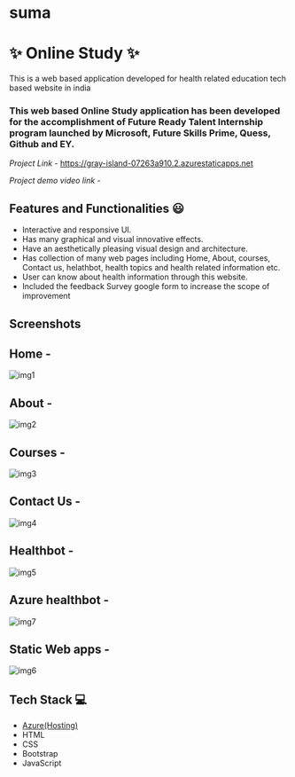 # suma
# ✨ Online Study  ✨

This is a web based application developed for health related education tech based website in india

### This web based Online Study application has been developed for the accomplishment of Future Ready Talent Internship program launched by Microsoft, Future Skills Prime, Quess, Github and EY.


*Project Link* - https://gray-island-07263a910.2.azurestaticapps.net

*Project demo video link* -


## Features and Functionalities 😃

- Interactive and responsive UI.
- Has many graphical and visual innovative effects.
- Have an aesthetically pleasing visual design and architecture.
- Has collection of many web pages including Home, About, courses, Contact us, helathbot, health topics and health related information etc.
- User can know about health information through this website.
- Included the feedback Survey google form to increase the scope of improvement 

## Screenshots

## Home -
![img1](https://user-images.githubusercontent.com/118502267/208583230-4d35253b-f767-4d4e-b682-565cf5bc5b63.png)







## About -
![img2](https://user-images.githubusercontent.com/118502267/208583327-57744fcd-3a49-449f-9dd0-55962d6b9449.png)








## Courses -
![img3](https://user-images.githubusercontent.com/118502267/208583430-27f6e18e-f76d-4804-811b-5361710c7312.png)








## Contact Us -
![img4](https://user-images.githubusercontent.com/118502267/208583549-505fa09e-bae1-415a-9eeb-ce323b0572e9.png)









## Healthbot -
![img5](https://user-images.githubusercontent.com/118502267/208583656-7e312961-5631-48b5-82da-7bd512cb5f16.png)








## Azure healthbot -
![img7](https://user-images.githubusercontent.com/118502267/208583859-80f60d06-35cb-4efb-908d-5081e08cb26a.png)









## Static Web apps -
![img6](https://user-images.githubusercontent.com/118502267/208583750-dee3b0a9-0b25-4490-a705-93a455f56c62.png)













## Tech Stack 💻

- [Azure(Hosting)](https://azure.microsoft.com/en-in/features/azure-portal/)
- HTML
- CSS
- Bootstrap
- JavaScript
